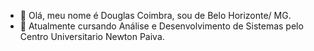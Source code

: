 - 👋 Olá, meu nome é Douglas Coimbra, sou de Belo Horizonte/ MG. 
- 👀 Atualmente cursando Análise e Desenvolvimento de Sistemas pelo Centro Universitario Newton Paiva.


<!---
DCLaass/DCLaass is a ✨ special ✨ repository because its `README.md` (this file) appears on your GitHub profile.
You can click the Preview link to take a look at your changes.
--->
